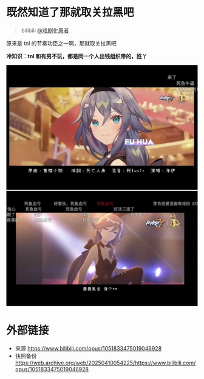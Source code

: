 # 既然知道了那就取关拉黑吧
> bilibili [@戏剧化愚者](https://space.bilibili.com/19976514)

原来是 tnl 的节奏功臣之一啊，那就取关拉黑吧

**冷知识：tnl 和有男不玩，都是同一个人出钱组织带的，姓丫**

![](https://raw.githubusercontent.com/KugouGames/iming-blog/refs/heads/main/evil-of-kurogames/images/1051833475019046928/1.jpg)
![](https://raw.githubusercontent.com/KugouGames/iming-blog/refs/heads/main/evil-of-kurogames/images/1051833475019046928/2.jpg)

# 外部链接
- 来源 https://www.bilibili.com/opus/1051833475019046928
- 快照备份 https://web.archive.org/web/20250410054225/https://www.bilibili.com/opus/1051833475019046928
